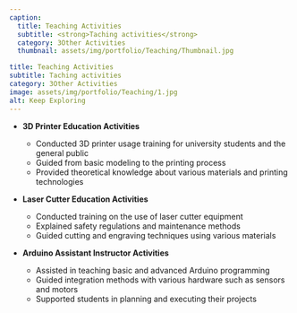 ```yaml
---
caption:
  title: Teaching Activities
  subtitle: <strong>Taching activities</strong>
  category: 3Other Activities
  thumbnail: assets/img/portfolio/Teaching/Thumbnail.jpg

title: Teaching Activities
subtitle: Taching activities
category: 3Other Activities
image: assets/img/portfolio/Teaching/1.jpg
alt: Keep Exploring
---
```


- **3D Printer Education Activities**
  - Conducted 3D printer usage training for university students and the general public
  - Guided from basic modeling to the printing process
  - Provided theoretical knowledge about various materials and printing technologies
  
- **Laser Cutter Education Activities**
  - Conducted training on the use of laser cutter equipment
  - Explained safety regulations and maintenance methods
  - Guided cutting and engraving techniques using various materials
  
- **Arduino Assistant Instructor Activities**
  - Assisted in teaching basic and advanced Arduino programming
  - Guided integration methods with various hardware such as sensors and motors
  - Supported students in planning and executing their projects